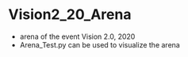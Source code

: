# Vision2_20_Arena
- arena of the event Vision 2.0, 2020
- Arena_Test.py can be used to visualize the arena
